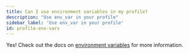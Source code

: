 ```yaml
---
title: Can I use environment variables in my profile?
description: "Use env_var in your profile"
sidebar_label: 'Use env_var in your profile'
id: profile-env-vars
---
```

Yes! Check out the docs on [environment variables](env_var) for more information.
